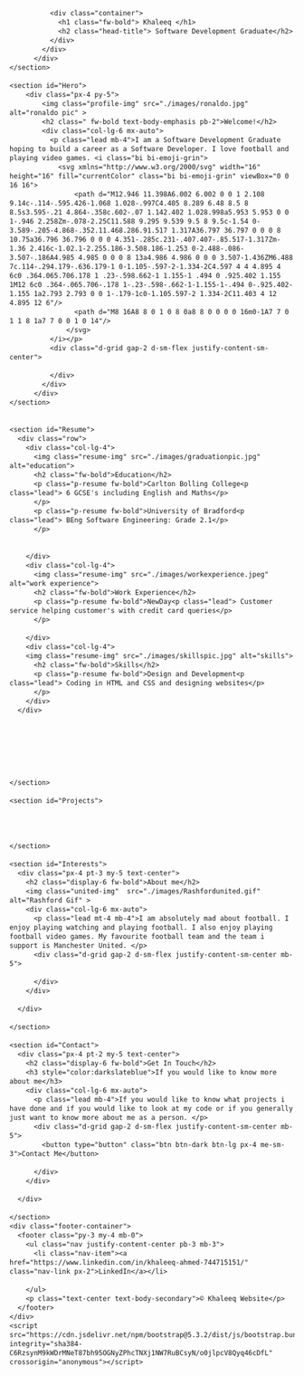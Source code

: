 <!DOCTYPE html>
<html lang="en">
<head>
    <meta charset="UTF-8">
    <meta name="viewport" content="width=device-width, initial-scale=1.0">
    <title>Khaleeq's Personal Website</title>
    <link href="https://cdn.jsdelivr.net/npm/bootstrap@5.3.2/dist/css/bootstrap.min.css" rel="stylesheet" integrity="sha384-T3c6CoIi6uLrA9TneNEoa7RxnatzjcDSCmG1MXxSR1GAsXEV/Dwwykc2MPK8M2HN" crossorigin="anonymous">
    <link rel="stylesheet" href="./css/style.css">
</head>
<body>
    <!--Introduction-->
    <section id="Header">
        <div class="head-container">
            
              <div class="container">
                <h1 class="fw-bold"> Khaleeq </h1>
                <h2 class="head-title"> Software Development Graduate</h2>
              </div>
            </div>
          </div>
    </section>

    <section id="Hero">
        <div class="px-4 py-5">
            <img class="profile-img" src="./images/ronaldo.jpg" alt="ronaldo pic" >
            <h2 class=" fw-bold text-body-emphasis pb-2">Welcome!</h2>
            <div class="col-lg-6 mx-auto">
              <p class="lead mb-4">I am a Software Development Graduate hoping to build a career as a Software Developer. I love football and playing video games. <i class="bi bi-emoji-grin">
                <svg xmlns="http://www.w3.org/2000/svg" width="16" height="16" fill="currentColor" class="bi bi-emoji-grin" viewBox="0 0 16 16">
                    <path d="M12.946 11.398A6.002 6.002 0 0 1 2.108 9.14c-.114-.595.426-1.068 1.028-.997C4.405 8.289 6.48 8.5 8 8.5s3.595-.21 4.864-.358c.602-.07 1.142.402 1.028.998a5.953 5.953 0 0 1-.946 2.258Zm-.078-2.25C11.588 9.295 9.539 9.5 8 9.5c-1.54 0-3.589-.205-4.868-.352.11.468.286.91.517 1.317A36.797 36.797 0 0 0 8 10.75a36.796 36.796 0 0 0 4.351-.285c.231-.407.407-.85.517-1.317Zm-1.36 2.416c-1.02.1-2.255.186-3.508.186-1.253 0-2.488-.086-3.507-.186A4.985 4.985 0 0 0 8 13a4.986 4.986 0 0 0 3.507-1.436ZM6.488 7c.114-.294.179-.636.179-1 0-1.105-.597-2-1.334-2C4.597 4 4 4.895 4 6c0 .364.065.706.178 1 .23-.598.662-1 1.155-1 .494 0 .925.402 1.155 1M12 6c0 .364-.065.706-.178 1-.23-.598-.662-1-1.155-1-.494 0-.925.402-1.155 1a2.793 2.793 0 0 1-.179-1c0-1.105.597-2 1.334-2C11.403 4 12 4.895 12 6"/>
                    <path d="M8 16A8 8 0 1 0 8 0a8 8 0 0 0 0 16m0-1A7 7 0 1 1 8 1a7 7 0 0 1 0 14"/>
                  </svg>
              </i></p>
              <div class="d-grid gap-2 d-sm-flex justify-content-sm-center">
                
              </div>
            </div>
          </div>
    </section>


    <section id="Resume">
      <div class="row">
        <div class="col-lg-4">
          <img class="resume-img" src="./images/graduationpic.jpg" alt="education">
          <h2 class="fw-bold">Education</h2>
          <p class="p-resume fw-bold">Carlton Bolling College<p class="lead"> 6 GCSE's including English and Maths</p>
          </p>
          <p class="p-resume fw-bold">University of Bradford<p class="lead"> BEng Software Engineering: Grade 2.1</p>
          </p>
         
         
        </div>
        <div class="col-lg-4">
          <img class="resume-img" src="./images/workexperience.jpeg" alt="work experience">
          <h2 class="fw-bold">Work Experience</h2>
          <p class="p-resume fw-bold">NewDay<p class="lead"> Customer service helping customer's with credit card queries</p>
          </p>
          
        </div>
        <div class="col-lg-4">
        <img class="resume-img" src="./images/skillspic.jpg" alt="skills">
          <h2 class="fw-bold">Skills</h2>
          <p class="p-resume fw-bold">Design and Development<p class="lead"> Coding in HTML and CSS and designing websites</p>
          </p>
        </div>
      </div>
     
        
          

    
        

    </section>

    <section id="Projects">
      
  

      
    </section>

    <section id="Interests">
      <div class="px-4 pt-3 my-5 text-center">
        <h2 class="display-6 fw-bold">About me</h2>
        <img class="united-img"  src="./images/Rashfordunited.gif" alt="Rashford Gif" >
        <div class="col-lg-6 mx-auto">
          <p class="lead mt-4 mb-4">I am absolutely mad about football. I enjoy playing watching and playing football. I also enjoy playing football video games. My favourite football team and the team i support is Manchester United. </p>
          <div class="d-grid gap-2 d-sm-flex justify-content-sm-center mb-5">
            
          </div>
        </div>
        
      </div>

    </section>

    <section id="Contact">
      <div class="px-4 pt-2 my-5 text-center">
        <h2 class="display-6 fw-bold">Get In Touch</h2>
        <h3 style="color:darkslateblue">If you would like to know more about me</h3>
        <div class="col-lg-6 mx-auto">
          <p class="lead mb-4">If you would like to know what projects i have done and if you would like to look at my code or if you generally just want to know more about me as a person. </p>
          <div class="d-grid gap-2 d-sm-flex justify-content-sm-center mb-5">
            <button type="button" class="btn btn-dark btn-lg px-4 me-sm-3">Contact Me</button>
            
          </div>
        </div>
        
      </div>

    </section>
    <div class="footer-container">
      <footer class="py-3 my-4 mb-0">
        <ul class="nav justify-content-center pb-3 mb-3">
          <li class="nav-item"><a href="https://www.linkedin.com/in/khaleeq-ahmed-744715151/" class="nav-link px-2">LinkedIn</a></li>

        </ul>
        <p class="text-center text-body-secondary">© Khaleeq Website</p>
      </footer>
    </div>
    <script src="https://cdn.jsdelivr.net/npm/bootstrap@5.3.2/dist/js/bootstrap.bundle.min.js" integrity="sha384-C6RzsynM9kWDrMNeT87bh95OGNyZPhcTNXj1NW7RuBCsyN/o0jlpcV8Qyq46cDfL" crossorigin="anonymous"></script> 
      
</body>
</html>
